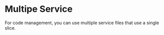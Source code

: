 # Multipe Service

For code management, you can use multiple service files that use a single slice.

